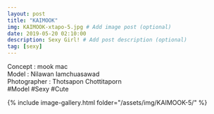 ```yaml
---
layout: post
title: "KAIMOOK"
img: KAIMOOK-xtapo-5.jpg # Add image post (optional)
date: 2019-05-20 02:10:00
description: Sexy Girl! # Add post description (optional)
tag: [sexy]
---
```

Concept : mook mac  
Model : Nilawan Iamchuasawad  
Photographer : Thotsapon Chottitaporn  
#Model #Sexy #Cute

{% include image-gallery.html folder="/assets/img/KAIMOOK-5/" %}

